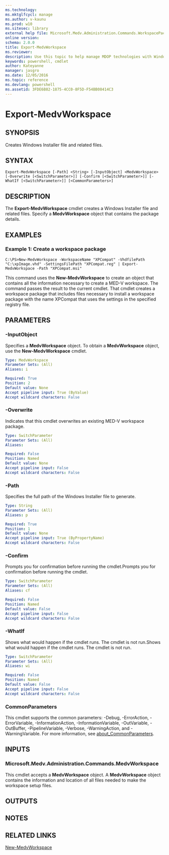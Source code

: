 ```yaml
---
ms.technology: 
ms.mktglfcycl: manage
ms.author: v-kaunu
ms.prod: w10
ms.sitesec: library
external help file: Microsoft.Medv.Administration.Commands.WorkspacePackager.dll-Help.xml
online version: 
schema: 2.0.0
title: Export-MedvWorkspace
ms.reviewer:
description: Use this topic to help manage MDOP technologies with Windows PowerShell.
keywords: powershell, cmdlet
author: Kateyanne
manager: jasgro 
ms.date: 12/05/2016
ms.topic: reference
ms.devlang: powershell
ms.assetid: 3FDE6B82-1875-4CC0-8F5D-F54BB08414C3
---
```


# Export-MedvWorkspace

## SYNOPSIS
Creates Windows Installer file and related files.

## SYNTAX

```
Export-MedvWorkspace [-Path] <String> [-InputObject] <MedvWorkspace> [-Overwrite [<SwitchParameter>]] [-Confirm [<SwitchParameter>]] [-WhatIf [<SwitchParameter>]] [<CommonParameters>]
```

## DESCRIPTION
The **Export-MedvWorkspace** cmdlet creates a Windows Installer file and related files.
Specify a **MedvWorkspace** object that contains the package details.

## EXAMPLES

### Example 1: Create a workspace package
```
C:\PS>New-MedvWorkspace -WorkspaceName "XPCompat" -VhdfilePath "C:\xpImage.vhd" -SettingsFilePath "XPCompat.reg" | Export-MedvWorkspace -Path "XPCompat.msi"
```

This command uses the **New-MedvWorkspace** to create an object that contains all the information necessary to create a MED-V workspace.
The command passes the result to the current cmdlet.
That cmdlet creates a workspace package that includes files necessary to install a workspace package with the name XPCompat that uses the settings in the specified registry file.

## PARAMETERS

### -InputObject
Specifies a **MedvWorkspace** object.
To obtain a **MedvWorkspace** object, use the **New-MedvWorkspace** cmdlet.

```yaml
Type: MedvWorkspace
Parameter Sets: (All)
Aliases: i

Required: True
Position: 2
Default value: None
Accept pipeline input: True (ByValue)
Accept wildcard characters: False
```

### -Overwrite
Indicates that this cmdlet overwrites an existing MED-V workspace package.

```yaml
Type: SwitchParameter
Parameter Sets: (All)
Aliases: 

Required: False
Position: Named
Default value: None
Accept pipeline input: False
Accept wildcard characters: False
```

### -Path
Specifies the full path of the Windows Installer file to generate.

```yaml
Type: String
Parameter Sets: (All)
Aliases: p

Required: True
Position: 1
Default value: None
Accept pipeline input: True (ByPropertyName)
Accept wildcard characters: False
```

### -Confirm
Prompts you for confirmation before running the cmdlet.Prompts you for confirmation before running the cmdlet.

```yaml
Type: SwitchParameter
Parameter Sets: (All)
Aliases: cf

Required: False
Position: Named
Default value: False
Accept pipeline input: False
Accept wildcard characters: False
```

### -WhatIf
Shows what would happen if the cmdlet runs.
The cmdlet is not run.Shows what would happen if the cmdlet runs.
The cmdlet is not run.

```yaml
Type: SwitchParameter
Parameter Sets: (All)
Aliases: wi

Required: False
Position: Named
Default value: False
Accept pipeline input: False
Accept wildcard characters: False
```

### CommonParameters
This cmdlet supports the common parameters: -Debug, -ErrorAction, -ErrorVariable, -InformationAction, -InformationVariable, -OutVariable, -OutBuffer, -PipelineVariable, -Verbose, -WarningAction, and -WarningVariable. For more information, see [about_CommonParameters](https://go.microsoft.com/fwlink/?LinkID=113216).

## INPUTS

### Microsoft.Medv.Administration.Commands.MedvWorkspace
This cmdlet accepts a **MedvWorkspace** object.
A **MedvWorkspace** object contains the information and location of all files needed to make the workspace setup files.

## OUTPUTS

## NOTES

## RELATED LINKS

[New-MedvWorkspace](./New-MedvWorkspace.md)


